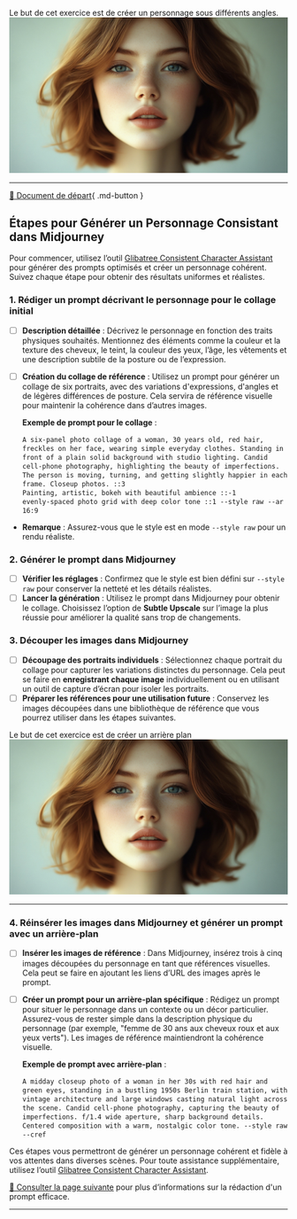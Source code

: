 <style>.md-footer{display:none;}</style>
Le but de cet exercice est de créer un personnage sous différents angles.
<img src="../assets/image/02_rosie.png">
***

[📁 Document de départ](../assets/image/02_rosie.png){ .md-button }   <br>

## Étapes pour Générer un Personnage Consistant dans Midjourney

Pour commencer, utilisez l’outil [Glibatree Consistent Character Assistant](https://chatgpt.com/g/g-hfOosvOH7-glibatree-consistent-character-assistant) pour générer des prompts optimisés et créer un personnage cohérent. Suivez chaque étape pour obtenir des résultats uniformes et réalistes.

### 1. **Rédiger un prompt décrivant le personnage pour le collage initial**
   - [ ] **Description détaillée** : Décrivez le personnage en fonction des traits physiques souhaités. Mentionnez des éléments comme la couleur et la texture des cheveux, le teint, la couleur des yeux, l’âge, les vêtements et une description subtile de la posture ou de l’expression.
   - [ ] **Création du collage de référence** : Utilisez un prompt pour générer un collage de six portraits, avec des variations d'expressions, d'angles et de légères différences de posture. Cela servira de référence visuelle pour maintenir la cohérence dans d’autres images.

      **Exemple de prompt pour le collage** :
      ```Midjourney
      A six-panel photo collage of a woman, 30 years old, red hair, freckles on her face, wearing simple everyday clothes. Standing in front of a plain solid background with studio lighting. Candid cell-phone photography, highlighting the beauty of imperfections. The person is moving, turning, and getting slightly happier in each frame. Closeup photos. ::3 
      Painting, artistic, bokeh with beautiful ambience ::-1 
      evenly-spaced photo grid with deep color tone ::1 --style raw --ar 16:9
      ```
   - **Remarque** : Assurez-vous que le style est en mode `--style raw` pour un rendu réaliste.

### 2. **Générer le prompt dans Midjourney**
   - [ ] **Vérifier les réglages** : Confirmez que le style est bien défini sur `--style raw` pour conserver la netteté et les détails réalistes.
   - [ ] **Lancer la génération** : Utilisez le prompt dans Midjourney pour obtenir le collage. Choisissez l’option de **Subtle Upscale** sur l’image la plus réussie pour améliorer la qualité sans trop de changements.

### 3. **Découper les images dans Midjourney**
   - [ ] **Découpage des portraits individuels** : Sélectionnez chaque portrait du collage pour capturer les variations distinctes du personnage. Cela peut se faire en **enregistrant chaque image** individuellement ou en utilisant un outil de capture d’écran pour isoler les portraits.
   - [ ] **Préparer les références pour une utilisation future** : Conservez les images découpées dans une bibliothèque de référence que vous pourrez utiliser dans les étapes suivantes.

Le but de cet exercice est de créer un arrière plan
<img src="../assets/image/02_rosie.png">
***

### 4. **Réinsérer les images dans Midjourney et générer un prompt avec un arrière-plan**
   - [ ] **Insérer les images de référence** : Dans Midjourney, insérez trois à cinq images découpées du personnage en tant que références visuelles. Cela peut se faire en ajoutant les liens d’URL des images après le prompt.
   - [ ] **Créer un prompt pour un arrière-plan spécifique** : Rédigez un prompt pour situer le personnage dans un contexte ou un décor particulier. Assurez-vous de rester simple dans la description physique du personnage (par exemple, "femme de 30 ans aux cheveux roux et aux yeux verts"). Les images de référence maintiendront la cohérence visuelle.

      **Exemple de prompt avec arrière-plan** :
      ```Midjourney
      A midday closeup photo of a woman in her 30s with red hair and green eyes, standing in a bustling 1950s Berlin train station, with vintage architecture and large windows casting natural light across the scene. Candid cell-phone photography, capturing the beauty of imperfections. f/1.4 wide aperture, sharp background details. Centered composition with a warm, nostalgic color tone. --style raw --cref
      ```

Ces étapes vous permettront de générer un personnage cohérent et fidèle à vos attentes dans diverses scènes. Pour toute assistance supplémentaire, utilisez l’outil [Glibatree Consistent Character Assistant](https://chatgpt.com/g/g-hfOosvOH7-glibatree-consistent-character-assistant).


[📖 Consulter la page suivante](../ai/prompt.md) pour plus d’informations sur la rédaction d'un prompt efficace.<br>
***



